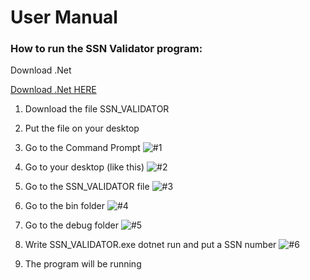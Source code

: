 # User Manual

### How to run the SSN Validator program:
Download .Net

[Download .Net HERE](https://dotnet.microsoft.com/en-us/download)
1. Download the file SSN_VALIDATOR
2. Put the file on your desktop
3. Go to the Command Prompt
![#1](https://user-images.githubusercontent.com/70109934/169141445-abb031d4-a5d6-423e-94e1-a8aa352eb754.PNG)



4. Go to your desktop (like this)
![#2](https://user-images.githubusercontent.com/70109934/169141800-872e5de5-5f06-45e6-8117-b1c9795ca93b.PNG)

5. Go to the SSN_VALIDATOR file
![#3](https://user-images.githubusercontent.com/70109934/169141874-1636dc9a-3282-4f1e-b61a-5354f5b40b97.PNG)

6. Go to the bin folder
![#4](https://user-images.githubusercontent.com/70109934/169142063-06bf3477-c61e-4928-88fb-c5c93a72489e.PNG)

7. Go to the debug folder
![#5](https://user-images.githubusercontent.com/70109934/169142112-94ab7056-2008-4897-bb7e-c51604635189.PNG)


8. Write SSN_VALIDATOR.exe dotnet run and put a SSN number
![#6](https://user-images.githubusercontent.com/70109934/169142198-8d311e59-6c09-41e0-a6a4-e7100f399d97.PNG) 

9. The program will be running



